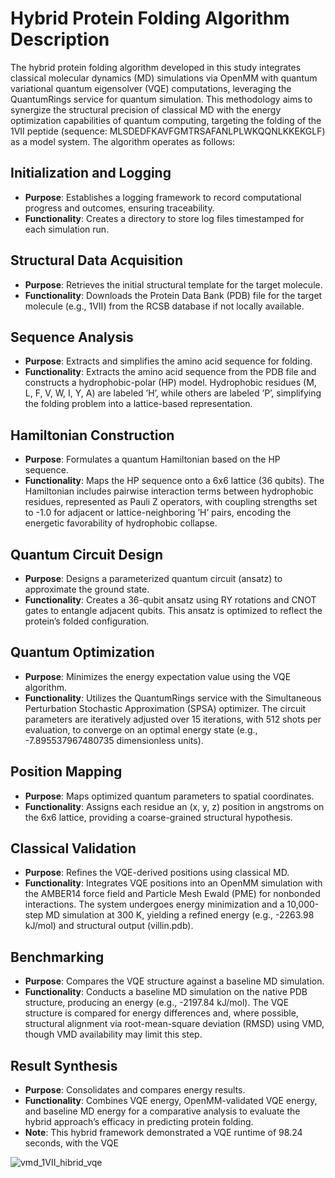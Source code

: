 
# Hybrid Protein Folding Algorithm Description

The hybrid protein folding algorithm developed in this study integrates classical molecular dynamics (MD) simulations via OpenMM with quantum variational quantum eigensolver (VQE) computations, leveraging the QuantumRings service for quantum simulation. This methodology aims to synergize the structural precision of classical MD with the energy optimization capabilities of quantum computing, targeting the folding of the 1VII peptide (sequence: MLSDEDFKAVFGMTRSAFANLPLWKQQNLKKEKGLF) as a model system. The algorithm operates as follows:

## Initialization and Logging
- **Purpose**: Establishes a logging framework to record computational progress and outcomes, ensuring traceability.
- **Functionality**: Creates a directory to store log files timestamped for each simulation run.

## Structural Data Acquisition
- **Purpose**: Retrieves the initial structural template for the target molecule.
- **Functionality**: Downloads the Protein Data Bank (PDB) file for the target molecule (e.g., 1VII) from the RCSB database if not locally available.

## Sequence Analysis
- **Purpose**: Extracts and simplifies the amino acid sequence for folding.
- **Functionality**: Extracts the amino acid sequence from the PDB file and constructs a hydrophobic-polar (HP) model. Hydrophobic residues (M, L, F, V, W, I, Y, A) are labeled ’H’, while others are labeled ’P’, simplifying the folding problem into a lattice-based representation.

## Hamiltonian Construction
- **Purpose**: Formulates a quantum Hamiltonian based on the HP sequence.
- **Functionality**: Maps the HP sequence onto a 6x6 lattice (36 qubits). The Hamiltonian includes pairwise interaction terms between hydrophobic residues, represented as Pauli Z operators, with coupling strengths set to -1.0 for adjacent or lattice-neighboring ’H’ pairs, encoding the energetic favorability of hydrophobic collapse.

## Quantum Circuit Design
- **Purpose**: Designs a parameterized quantum circuit (ansatz) to approximate the ground state.
- **Functionality**: Creates a 36-qubit ansatz using RY rotations and CNOT gates to entangle adjacent qubits. This ansatz is optimized to reflect the protein’s folded configuration.

## Quantum Optimization
- **Purpose**: Minimizes the energy expectation value using the VQE algorithm.
- **Functionality**: Utilizes the QuantumRings service with the Simultaneous Perturbation Stochastic Approximation (SPSA) optimizer. The circuit parameters are iteratively adjusted over 15 iterations, with 512 shots per evaluation, to converge on an optimal energy state (e.g., -7.895537967480735 dimensionless units).

## Position Mapping
- **Purpose**: Maps optimized quantum parameters to spatial coordinates.
- **Functionality**: Assigns each residue an (x, y, z) position in angstroms on the 6x6 lattice, providing a coarse-grained structural hypothesis.

## Classical Validation
- **Purpose**: Refines the VQE-derived positions using classical MD.
- **Functionality**: Integrates VQE positions into an OpenMM simulation with the AMBER14 force field and Particle Mesh Ewald (PME) for nonbonded interactions. The system undergoes energy minimization and a 10,000-step MD simulation at 300 K, yielding a refined energy (e.g., -2263.98 kJ/mol) and structural output (villin.pdb).

## Benchmarking
- **Purpose**: Compares the VQE structure against a baseline MD simulation.
- **Functionality**: Conducts a baseline MD simulation on the native PDB structure, producing an energy (e.g., -2197.84 kJ/mol). The VQE structure is compared for energy differences and, where possible, structural alignment via root-mean-square deviation (RMSD) using VMD, though VMD availability may limit this step.

## Result Synthesis
- **Purpose**: Consolidates and compares energy results.
- **Functionality**: Combines VQE energy, OpenMM-validated VQE energy, and baseline MD energy for a comparative analysis to evaluate the hybrid approach’s efficacy in predicting protein folding.
- **Note**: This hybrid framework demonstrated a VQE runtime of 98.24 seconds, with the VQE


![vmd_1VII_hibrid_vqe](https://github.com/user-attachments/assets/b95dd468-3de3-4024-81c0-2605114b250a)

